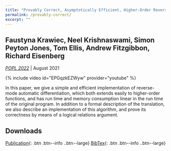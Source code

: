 ```yaml
---
title: "Provably Correct, Asymptotically Efficient, Higher-Order Reverse-Mode Automatic Differentiation"
permalink: /provably-correct/
excerpt: ""
---
```


## Faustyna Krawiec, Neel Krishnaswami, Simon Peyton Jones, Tom Ellis, Andrew Fitzgibbon, Richard Eisenberg

_[POPL 2022](https://popl22.sigplan.org)_ | August 2021

{% include video id="EPGqzkEZWyw" provider="youtube" %}

In this paper, we give a simple and efficient implementation of reverse-mode automatic differentiation, which both extends easily to higher-order functions, and has run time and memory consumption linear in the run time of the original program. In addition to a formal description of the translation, we also describe an implementation of this algorithm, and prove its correctness by means of a logical relations argument.

## Downloads

[Publication](/assets/pdfs/higher-order-ad.pdf){: .btn .btn--info ..btn--large}
[BibTex](/assets/bibtex/provably-correct.bib){: .btn .btn--info ..btn--large}
